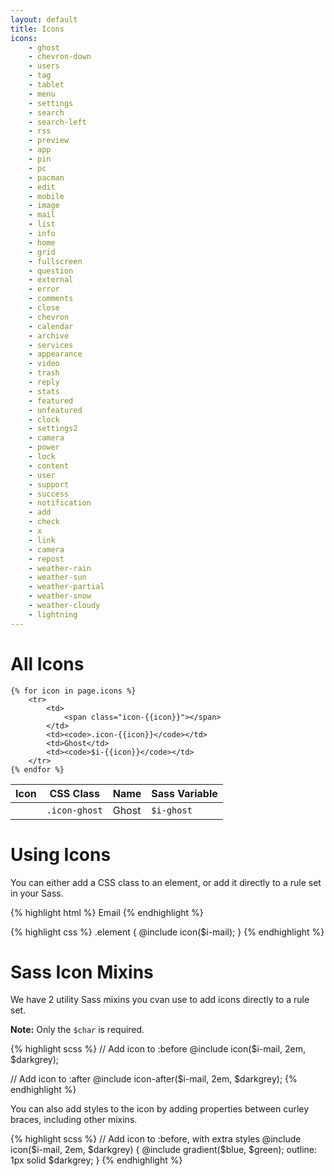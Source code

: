 ```yaml
---
layout: default
title: Icons
icons:
    - ghost
    - chevron-down
    - users
    - tag
    - tablet
    - menu
    - settings
    - search
    - search-left
    - rss
    - preview
    - app
    - pin
    - pc
    - pacman
    - edit
    - mobile
    - image
    - mail
    - list
    - info
    - home
    - grid
    - fullscreen
    - question
    - external
    - error
    - comments
    - close
    - chevron
    - calendar
    - archive
    - services
    - appearance
    - video
    - trash
    - reply
    - stats
    - featured
    - unfeatured
    - clock
    - settings2
    - camera
    - power
    - lock
    - content
    - user
    - support
    - success
    - notification
    - add
    - check
    - x
    - link
    - camera
    - repost
    - weather-rain
    - weather-sun
    - weather-partial
    - weather-snow
    - weather-cloudy
    - lightning
---
```


# All Icons

<table>
    <thead>
        <tr>
            <th>Icon</th>
            <th>CSS Class</th>
            <th>Name</th>
            <th>Sass Variable</th>
        </tr>
    </thead>
    <tr>
        <td>
            <span class="icon-ghost"></span>
        </td>
        <td><code>.icon-ghost</code></td>
        <td>Ghost</td>
        <td><code>$i-ghost</code></td>
    </tr>

    {% for icon in page.icons %}
        <tr>
            <td>
                <span class="icon-{{icon}}"></span>
            </td>
            <td><code>.icon-{{icon}}</code></td>
            <td>Ghost</td>
            <td><code>$i-{{icon}}</code></td>
        </tr>
    {% endfor %}

</table>

# Using Icons

You can either add a CSS class to an element, or add it directly to a rule set in your Sass.

{% highlight html %}
<a class="button icon-mail">Email</a>
{% endhighlight %}

{% highlight css %}
.element {
    @include icon($i-mail);
}
{% endhighlight %}

# Sass Icon Mixins

We have 2 utility Sass mixins you cvan use to add icons directly to a rule set.

**Note:** Only the `$char` is required.

{% highlight scss %}
// Add icon to :before
@include icon($i-mail, 2em, $darkgrey);

// Add icon to :after
@include icon-after($i-mail, 2em, $darkgrey);
{% endhighlight %}

You can also add styles to the icon by adding properties between curley braces, including other mixins.

{% highlight scss %}
// Add icon to :before, with extra styles
@include icon($i-mail, 2em, $darkgrey) {
    @include gradient($blue, $green);
    outline: 1px solid $darkgrey;
}
{% endhighlight %}
